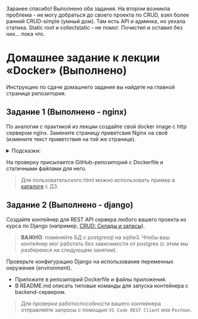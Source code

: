 Заранее спасибо! 
Выполнено оба задания. На втором возникла проблема - не могу добраться до своего проекта по CRUD, взял более ранний CRUD-simple (умный дом). 
Там есть API и админка, но уехала статика. Static root и collectstatic - не помог. Почистил и оставил без них... пока что.

# Домашнее задание к лекции «Docker» (Выполнено)

Инструкцию по сдаче домашнего задания вы найдете на главной странице репозитория. 

## Задание 1 (Выполнено - nginx)

По аналогии с практикой из лекции создайте свой docker image с http сервером nginx. Замените страницу приветсвия Nginx на своё (измените текст приветствия на той же странице).

<details>
<summary>Подсказки:</summary>
В официальном образе nginx стандартный путь к статичным файлам `/usr/share/nginx/html`.  
</details>

На проверку присылается GitHub-репозиторий с Dockerfile и статичными файлами для него.

> Для пользовательского html можно использовать пример в [каталоге](html/) с ДЗ.

## Задание 2 (Выполнено - django)

Создайте контейнер для REST API сервера любого вашего проекта из курса по Django (например, [CRUD: Склады и запасы](https://github.com/netology-code/dj-homeworks/tree/drf/3.2-crud/stocks_products)).

> **ВАЖНО**: поменяйте БД с postgresql на sqlite3. Чтобы ваш контейнер мог работать без зависимости от postgres (с этим мы разберемся на следующем занятии).

Проверьте конфигурацию Django на использование переменных окружения (environment).

- Приложите в репозиторий Dockerfile и файлы приложения.
- В README.md описать типовые команды для запуска контейнера c backend-сервером.

> Для проверки работоспособности вашего контейнера отправляйте запросы с помощью `VS Code REST Client` или `Postman`.
